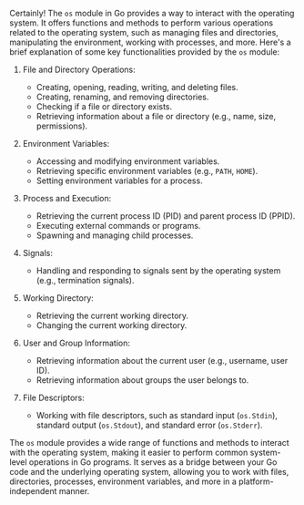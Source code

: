 Certainly! The `os` module in Go provides a way to interact with the operating system. It offers functions and methods to perform various operations related to the operating system, such as managing files and directories, manipulating the environment, working with processes, and more. Here's a brief explanation of some key functionalities provided by the `os` module:

1. File and Directory Operations:
   - Creating, opening, reading, writing, and deleting files.
   - Creating, renaming, and removing directories.
   - Checking if a file or directory exists.
   - Retrieving information about a file or directory (e.g., name, size, permissions).

2. Environment Variables:
   - Accessing and modifying environment variables.
   - Retrieving specific environment variables (e.g., `PATH`, `HOME`).
   - Setting environment variables for a process.

3. Process and Execution:
   - Retrieving the current process ID (PID) and parent process ID (PPID).
   - Executing external commands or programs.
   - Spawning and managing child processes.

4. Signals:
   - Handling and responding to signals sent by the operating system (e.g., termination signals).

5. Working Directory:
   - Retrieving the current working directory.
   - Changing the current working directory.

6. User and Group Information:
   - Retrieving information about the current user (e.g., username, user ID).
   - Retrieving information about groups the user belongs to.

7. File Descriptors:
   - Working with file descriptors, such as standard input (`os.Stdin`), standard output (`os.Stdout`), and standard error (`os.Stderr`).

The `os` module provides a wide range of functions and methods to interact with the operating system, making it easier to perform common system-level operations in Go programs. It serves as a bridge between your Go code and the underlying operating system, allowing you to work with files, directories, processes, environment variables, and more in a platform-independent manner.
